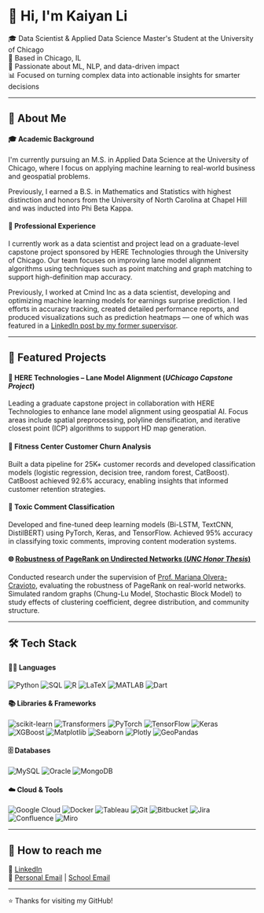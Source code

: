 <!--
## Hi there 👋

**kyllli/kyllli** is a ✨ _special_ ✨ repository because its `README.md` (this file) appears on your GitHub profile.

Here are some ideas to get you started:

- 🔭 I’m currently working on ...
- 🌱 I’m currently learning ...
- 👯 I’m looking to collaborate on ...
- 🤔 I’m looking for help with ...
- 💬 Ask me about ...
- 📫 How to reach me: ...
- 😄 Pronouns: ...
- ⚡ Fun fact: ...
-->

# 👋 Hi, I'm Kaiyan Li

🎓 Data Scientist & Applied Data Science Master's Student at the University of Chicago  
📍 Based in Chicago, IL  
🧠 Passionate about ML, NLP, and data-driven impact  
📊 Focused on turning complex data into actionable insights for smarter decisions

---

## 🧩 About Me

#### 🎓 Academic Background
I'm currently pursuing an M.S. in Applied Data Science at the University of Chicago, where I focus on applying machine learning to real-world business and geospatial problems.

Previously, I earned a B.S. in Mathematics and Statistics with highest distinction and honors from the University of North Carolina at Chapel Hill and was inducted into Phi Beta Kappa.

#### 💼 Professional Experience
I currently work as a data scientist and project lead on a graduate-level capstone project sponsored by HERE Technologies through the University of Chicago. Our team focuses on improving lane model alignment algorithms using techniques such as point matching and graph matching to support high-definition map accuracy.

Previously, I worked at Cmind Inc as a data scientist, developing and optimizing machine learning models for earnings surprise prediction. I led efforts in accuracy tracking, created detailed performance reports, and produced visualizations such as prediction heatmaps — one of which was featured in a [LinkedIn post by my former supervisor](https://www.linkedin.com/posts/weihongzhang_where-are-the-earnings-edges-hiding-this-activity-7327660344246476800-L2R2?utm_source=share&utm_medium=member_desktop&rcm=ACoAADe-xdABDJ3FKmHqfOc2RZyx10tHlRM_67M).

---

## 🚀 Featured Projects

#### 📍 HERE Technologies – Lane Model Alignment (*UChicago Capstone Project*)
Leading a graduate capstone project in collaboration with HERE Technologies to enhance lane model alignment using geospatial AI. Focus areas include spatial preprocessing, polyline densification, and iterative closest point (ICP) algorithms to support HD map generation.

#### 🧘 Fitness Center Customer Churn Analysis
Built a data pipeline for 25K+ customer records and developed classification models (logistic regression, decision tree, random forest, CatBoost). CatBoost achieved 92.6% accuracy, enabling insights that informed customer retention strategies.

#### 🧠 Toxic Comment Classification
Developed and fine-tuned deep learning models (Bi-LSTM, TextCNN, DistilBERT) using PyTorch, Keras, and TensorFlow. Achieved 95% accuracy in classifying toxic comments, improving content moderation systems.

#### 🌐 [Robustness of PageRank on Undirected Networks (*UNC Honor Thesis*)](https://doi.org/10.17615/93fj-kj91)
Conducted research under the supervision of [Prof. Mariana Olvera-Cravioto](https://molvera.web.unc.edu/), evaluating the robustness of PageRank on real-world networks. Simulated random graphs (Chung-Lu Model, Stochastic Block Model) to study effects of clustering coefficient, degree distribution, and community structure.

---

## 🛠️ Tech Stack

#### 🧑‍💻 Languages  
![Python](https://img.shields.io/badge/-Python-3776AB?logo=python&logoColor=white)
![SQL](https://img.shields.io/badge/-SQL-4479A1?logo=postgresql&logoColor=white)
![R](https://img.shields.io/badge/-R-276DC3?logo=r&logoColor=white)
![LaTeX](https://img.shields.io/badge/-LaTeX-008080?logo=latex&logoColor=white)
![MATLAB](https://img.shields.io/badge/-MATLAB-0076A8?logo=mathworks&logoColor=white)
![Dart](https://img.shields.io/badge/-Dart-0175C2?logo=dart&logoColor=white)

#### 📚 Libraries & Frameworks  
![scikit-learn](https://img.shields.io/badge/-Scikit--Learn-F7931E?logo=scikit-learn&logoColor=white)
![Transformers](https://img.shields.io/badge/-Transformers-FFBF00?logo=huggingface&logoColor=white)
![PyTorch](https://img.shields.io/badge/-PyTorch-EE4C2C?logo=pytorch&logoColor=white)
![TensorFlow](https://img.shields.io/badge/-TensorFlow-FF6F00?logo=tensorflow&logoColor=white)
![Keras](https://img.shields.io/badge/-Keras-D00000?logo=keras&logoColor=white)
![XGBoost](https://img.shields.io/badge/-XGBoost-004D40?logo=python&logoColor=white)
![Matplotlib](https://img.shields.io/badge/-Matplotlib-11557C?logo=python&logoColor=white)
![Seaborn](https://img.shields.io/badge/-Seaborn-4B8BBE?logo=python&logoColor=white)
![Plotly](https://img.shields.io/badge/-Plotly-3F4F75?logo=plotly&logoColor=white)
![GeoPandas](https://img.shields.io/badge/-GeoPandas-0C55A5?logo=python&logoColor=white)

#### 🗄️ Databases  
![MySQL](https://img.shields.io/badge/-MySQL-4479A1?logo=mysql&logoColor=white)
![Oracle](https://img.shields.io/badge/-Oracle-F80000?logo=oracle&logoColor=white)
![MongoDB](https://img.shields.io/badge/-MongoDB-47A248?logo=mongodb&logoColor=white)

#### ☁️ Cloud & Tools  
![Google Cloud](https://img.shields.io/badge/-Google%20Cloud-4285F4?logo=googlecloud&logoColor=white)
![Docker](https://img.shields.io/badge/-Docker-2496ED?logo=docker&logoColor=white)
![Tableau](https://img.shields.io/badge/-Tableau-E97627?logo=tableau&logoColor=white)
![Git](https://img.shields.io/badge/-Git-F05032?logo=git&logoColor=white)
![Bitbucket](https://img.shields.io/badge/-Bitbucket-0052CC?logo=bitbucket&logoColor=white)
![Jira](https://img.shields.io/badge/-Jira-0052CC?logo=jira&logoColor=white)
![Confluence](https://img.shields.io/badge/-Confluence-172B4D?logo=confluence&logoColor=white)
![Miro](https://img.shields.io/badge/-Miro-050038?logo=miro&logoColor=white)

---

## 🔗 How to reach me

💼 [LinkedIn](https://www.linkedin.com/in/kaiyan-li-328268221/)  
📧 [Personal Email](mailto:likaiyan02@gmail.com) | [School Email](mailto:lik2@uchicago.edu)

---

⭐️ Thanks for visiting my GitHub!
